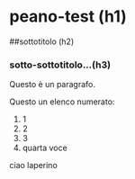 # peano-test (h1)
##sottotitolo (h2)
### sotto-sottotitolo...(h3)

Questo è un paragrafo.

Questo un elenco numerato:
1. 1
2. 2
3. 3
4. quarta voce

ciao laperino

